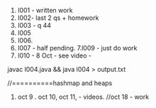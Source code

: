 1. l001 - written work 
2. l002- last 2 qs + homework 
3. l003 - q 44
4. l005 
5. l006.
6. l007 - half pending.
7.l009 - just do work 
8. l010 - 8 Oct - see video -


javac l004.java && java l004 > output.txt



//==========hashmap and heaps
1. oct 9 . oct 10, oct 11, - videos.
//oct 18 - work 
